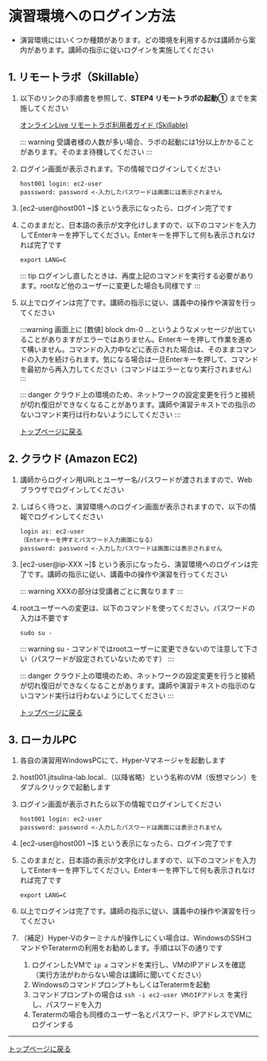 演習環境へのログイン方法
==
- 演習環境にはいくつか種類があります。どの環境を利用するかは講師から案内があります。講師の指示に従いログインを実施してください

## 1. リモートラボ（Skillable）
1. 以下のリンクの手順書を参照して、**STEP4 リモートラボの起動①** までを実施してください

    [オンラインLive リモートラボ利用者ガイド (Skillable)](https://teachme.jp/69155/manuals/20396002)

    ::: warning
    受講者様の人数が多い場合、ラボの起動には1分以上かかることがあります。そのまま待機してください
    :::

2. ログイン画面が表示されます。下の情報でログインしてください
    ```
    host001 login: ec2-user
    passsword: password <-入力したパスワードは画面には表示されません
    ```
3. [ec2-user@host001 ~]$ という表示になったら、ログイン完了です

4. このままだと、日本語の表示が文字化けしますので、以下のコマンドを入力してEnterキーを押下してください。Enterキーを押下して何も表示されなければ完了です
   ```
   export LANG=C
   ```

   ::: tip
   ログインし直したときは、再度上記のコマンドを実行する必要があります。rootなど他のユーザーに変更した場合も同様です
   :::

5. 以上でログインは完了です。講師の指示に従い、講義中の操作や演習を行ってください

    :::warning
    画面上に [数値] block dm-0 ...というようなメッセージが出ていることがありますがエラーではありません。Enterキーを押して作業を進めて構いません。コマンドの入力中などに表示された場合は、そのままコマンドの入力を続けられます。気になる場合は一旦Enterキーを押して、コマンドを最初から再入力してください（コマンドはエラーとなり実行されません）   
    :::

    ::: danger
    クラウド上の環境のため、ネットワークの設定変更を行うと接続が切れ復旧ができなくなることがあります。講師や演習テキストでの指示のないコマンド実行は行わないようにしてください
    :::

    [トップページに戻る](../index.md)

## 2. クラウド (Amazon EC2) 
1. 講師からログイン用URLとユーザー名/パスワードが渡されますので、Webブラウザでログインしてください
2. しばらく待つと、演習環境へのログイン画面が表示されますので、以下の情報でログインしてください

    ```
    login as: ec2-user
    （Enterキーを押すとパスワード入力画面になる）
    passsword: password <-入力したパスワードは画面には表示されません
    ```

3. [ec2-user@ip-XXX ~]$ という表示になったら、演習環境へのログインは完了です。講師の指示に従い、講義中の操作や演習を行ってください

    ::: warning
    XXXの部分は受講者ごとに異なります
    :::

4. rootユーザーへの変更は、以下のコマンドを使ってください。パスワードの入力は不要です
    ```
    sudo su -
    ```
    ::: warning
    su - コマンドではrootユーザーに変更できないので注意して下さい（パスワードが設定されていないためです）
    :::

    ::: danger 
    クラウド上の環境のため、ネットワークの設定変更を行うと接続が切れ復旧ができなくなることがあります。講師や演習テキストの指示のないコマンド実行は行わないようにしてください
    :::

    [トップページに戻る](../index.md)

## 3. ローカルPC
1. 各自の演習用WindowsPCにて、Hyper-Vマネージャを起動します
2. host001.jitsulina-lab.local..（以降省略）という名称のVM（仮想マシン）をダブルクリックで起動します
3. ログイン画面が表示されたら以下の情報でログインしてください
    ```
    host001 login: ec2-user
    passsword: password <-入力したパスワードは画面には表示されません
    ```
4. [ec2-user@host001 ~]$ という表示になったら、ログイン完了です

5. このままだと、日本語の表示が文字化けしますので、以下のコマンドを入力してEnterキーを押下してください。Enterキーを押下して何も表示されなければ完了です
   ```
   export LANG=C
   ```
6. 以上でログインは完了です。講師の指示に従い、講義中の操作や演習を行ってください
7. （補足）Hyper-Vのターミナルが操作しにくい場合は、WindowsのSSHコマンドやTeratermの利用をお勧めします。手順は以下の通りです
    1. ログインしたVMで `ip a` コマンドを実行し、VMのIPアドレスを確認（実行方法がわからない場合は講師に聞いてください）
    2. WindowsのコマンドプロンプトもしくはTeratermを起動
    3. コマンドプロンプトの場合は `ssh -i ec2-user VMのIPアドレス` を実行し、パスワードを入力
    4. Teratermの場合も同様のユーザー名とパスワード、IPアドレスでVMにログインする

---
[トップページに戻る](../index.md)